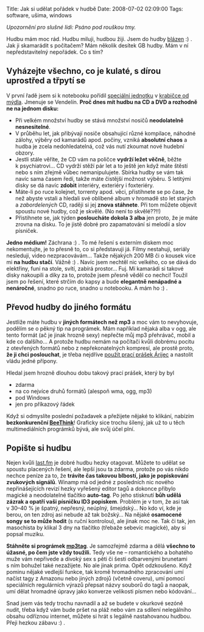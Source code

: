 Title: Jak si udělat pořádek v hudbě
Date: 2008-07-02 02:09:00
Tags: software, ušima, windows

*Upozornění pro slušné lidi: Psáno pod rouškou tmy.*

Hudbu mám moc rád. Hudbu miluji, hudbou žiji. Jsem do hudby [blázen]({filename}2008-05-07_jedinecna-individua.md) :) . Jak ji skamarádit s počítačem? Mám několik desítek GB hudby. Mám v ní nepředstavitelný nepořádek. Co s tím?

## Vyházejte všechno, co je kulaté, s dírou uprostřed a třpytí se

V první řadě jsem si k notebooku pořídil [speciální jednotku](http://www.alza.cz/pevny-disk-hitachi-travelstar-5k250-d85430.htm) v [krabičce od mýdla](http://www.alza.cz/externi-box-msi-starbox-d85883.htm). Jmenuje se Vendelín. **Proč dnes mít hudbu na CD a DVD a rozhodně ne na jednom disku:**

-   Při velkém množství hudby se stává množství nosičů **neodolatelně nesnesitelné**.
-   V průběhu let, jak přibývají nosiče obsahující různé kompilace, náhodné zálohy, výběry od kamarádů apod. počiny, vzniká **absolutní chaos** a hudba je zcela nedohledatelná, což vás nutí zkoumat nové hudební obzory.
-   Jestli stále věříte, že CD vám na poličce **vydrží ležet věčně**, běžte k psychiatrovi… CD vydrží stěží pár let a to ještě jen když máte štěstí nebo s ním zřejmě vůbec nemanipulujete. Sbírka hudby se vám tak navíc sama časem ředí, takže máte čistější možnost výběru. S letitými disky se dá navíc **zdobit** interiéry, exteriéry i foxteriéry.
-   Máte-li po ruce kolejnet, torrenty apod. věci, přistihnete se po čase, že než abyste vstali a hledali své oblíbené album v hromadě sto let starých a *zabordelených* CD, raději si jej **znova stáhnete**. Při tom můžete objevit spoustu nové hudby, což je skvělé. (No není to skvělé??!!)
-   Přistihnete se, jak týden **posloucháte dokola 3 alba** jen proto, že je máte zrovna na disku. To je jistě dobré pro zapamatování si melodií a slov písniček.

**Jedno médium!** Záchrana :) . To mé řešení s externím diskem moc nekomentujte, je to přesně to, co si představuji já. Filmy nestahuji, seriály nesleduji, video nezpracovávám… Takže nějakých 200 MB či o kousek více mi **na hudbu stačí**. Vážně :) . Navíc jsem nechtěl nic velkého, co se dává do elektřiny, funí na stole, svítí, zabírá prostor… Fuj. Mí kamarádi si takové disky nakoupili a díky za to, protože jsem přesně věděl co nechci! Toužil jsem po řešení, které strčím do kapsy a bude **elegantně nenápadné a nenáročné**, snadno po ruce, snadno u notebooku. A mám ho :) .

## Převod hudby do jiného formátu

Jestliže máte hudbu v **jiných formátech než mp3** a moc vám to nevyhovuje, podělím se o pěkný tip na prográmek. Mám například nějaká alba v ogg, ale tento formát (ač je jinak hrozně sexy) nepřečte můj mp3 přehrávač, mobil a kde co dalšího… A protože hudbu nemám na počítači kvůli dobrému pocitu z otevřených formátů nebo z nepřekonatelných kompresí, ale prostě proto, **že ji chci poslouchat**, je třeba nejdříve [použít prací prášek Árijec](http://www.youtube.com/watch?v=hfKknd4-FQY) a nastolit vládu jedné přípony.

Hledal jsem hrozně dlouhou dobu takový prací prášek, který by byl

-   zdarma
-   na co nejvíce druhů formátů (alespoň wma, ogg, mp3)
-   pod Windows
-   jen pro příkazový řádek

Když si odmyslíte poslední požadavek a přežijete nějaké to klikání,
nabízím **bezkonkurenční [BeeThink](http://www.beethink.com/audiotool/MusicHandle/MusicHandle.htm)**! Graficky sice trochu šílený, jak už to u těch multimediálních prográmků bývá, ale svůj účel plní.

## Popište si hudbu

Nejen kvůli [last.fm](http://www.last.fm/user/Littlemaple/) je dobré hudbu hezky otagovat. Můžete to udělat se spoustu placených řešení, ale lepší jsou ta zdarma, protože po vás nikdo nechce peníze za to, že **trávíte čas takovou blbostí, jako je popiskování zvukových signálů**. Winamp má od jedné z posledních nic nového nepřinášejících revizí hezky vyřešený editor tagů a dokonce přibylo magické a neodolatelné tlačítko **auto-tag**. Po jeho stisknutí **bůh udělá zázrak a opatří vaši písničku ID3 popiskem**. Problém je v tom, že asi tak v 30–40 % je špatný, nepřesný, neúplný, šmejdský… No kdo ví, kde je berou, on ten zdroj asi nebude až tak božský… Na nějaké **osamocené songy se to může hodit** (s ruční kontrolou), ale jinak moc ne. Tak či tak, jen masochista by klikal 3 dny na tlačítko (třebaže sebevíc magické), aby si popsal muziku.

**Stáhněte si prográmek [mp3tag](http://www.mp3tag.de/en/)**. Je samozřejmě zdarma a dělá **všechno to úžasné, po čem jste vždy toužili.** Tedy vše ne – romantického a bohatého muže vám nepřivede a divoký sex s pěti či šesti odbarvenými brunetami s ním bohužel také nezažijete. No ale jinak prima. Opět odzkoušeno. Když pominu nějaké vedlejší funkce, tak kromě hromadného zpracování umí načíst tagy z Amazonu nebo jiných zdrojů (včetně coveru), umí pomocí speciálních regulárních výrazů přepsat názvy souborů do tagů a naopak, umí dělat hromadné úpravy jako konverze velikosti písmen nebo kódování…

Snad jsem vás tedy trochu navnadil a až se budete v okurkové sezóně nudit, třeba když vám bude pršet na pláž nebo vám za sdílení nelegálního obsahu odříznou internet, můžete si hrát s legálně nastahovanou hudbou. Přeji hezkou zábavu :) .
